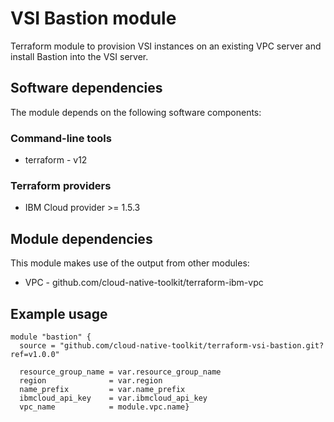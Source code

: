 # VSI Bastion module

Terraform module to provision VSI instances on an existing VPC server and install Bastion into the VSI server.

## Software dependencies

The module depends on the following software components:

### Command-line tools

- terraform - v12

### Terraform providers

- IBM Cloud provider >= 1.5.3

## Module dependencies

This module makes use of the output from other modules:

- VPC - github.com/cloud-native-toolkit/terraform-ibm-vpc

## Example usage

```hcl-terraform
module "bastion" {
  source = "github.com/cloud-native-toolkit/terraform-vsi-bastion.git?ref=v1.0.0"

  resource_group_name = var.resource_group_name
  region              = var.region
  name_prefix         = var.name_prefix
  ibmcloud_api_key    = var.ibmcloud_api_key
  vpc_name            = module.vpc.name}
```

